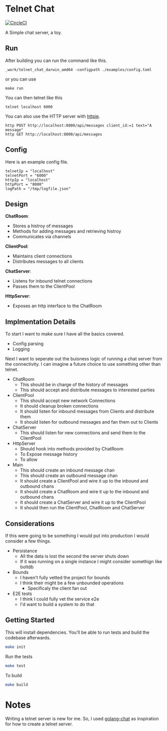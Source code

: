 # Telnet Chat

[![CircleCI](https://circleci.com/gh/voidfiles/telnet_chat.svg?style=svg)](https://circleci.com/gh/voidfiles/telnet_chat)

A Simple chat server, a toy.

## Run

After building you can run the command like this.

```
_work/telnet_chat_darwin_amd64 -configpath ./examples/config.toml
```

or you can use

```
make run
```

You can then telnet like this

```
telnet localhost 6000
```

You can also use the HTTP server with [httpie](https://httpie.org/).

```
http POST http://localhost:8000/api/messages client_id:=1 text="A message"
http GET http://localhost:8000/api/messages
```

## Config

Here is an example config file.

```
telnetIp = "localhost"
telnetPort = "6000"
httpIp = "localhost"
httpPort = "8000"
logPath = "/tmp/logfile.json"
```

## Design

**ChatRoom**:
- Stores a histroy of messages
- Methods for adding messages and retrieving histroy
- Communicates via channels

**ClientPool**:
- Maintains client connections
- Distributes messages to all clients

**ChatServer**:
- Listens for inbound telnet connections
- Passes them to the ClientPool

**HttpServer**:
- Exposes an http interface to the ChatRoom

## Implmentation Details

To start I want to make sure I have all the basics covered.

* Config parsing
* Logging

Next I want to seperate out the buisness logic of running a chat server from the connectivity. I can imagine a future choice to use something other than telnet.

* ChatRoom
  - This should be in charge of the history of messages
  - This should accept and distribute messages to interested parties
* ClientPool
  - This should accept new network Connections
  - It should cleanup broken connections
  - It should listen for inbound messages from Clients and distribute them
  - It should listen for outbound messages and fan them out to Clients
* ChatServer
  - This should listen for new connections and send them to the ClientPool
* HttpServer
  - Should hook into methods provided by ChatRoom
  - To Expose message history
  - To allow
* Main
  - This should create an inbound message chan
  - This should create an outbound message chan
  - It should create a ClientPool and wire it up to the inbound and outbound chans
  - It should create a ChatRoom and wire it up to the inbound and outbound chans
  - It should create a ChatServer and wire it up to the ClientPool
  - It should then run the ClientPool, ChatRoom and ChatServer

## Considerations

If this were going to be something I would put into production I would consider a few things.

* Persistance
  - All the data is lost the second the server shuts down
  - If it was running on a single instance I might consider somethign like boltdb
* Bounds
  - I haven't fully vetted the project for bounds
  - I think their might be a few unbounded operations
    - Specificaly the client fan out
* E2E tests
  - I think I could fully vet the service e2e
  - I'd want to build a system to do that

## Getting Started

This will install dependencies. You'll be able to run tests and build the codebase afterwards.

```bash
make init
```

Run the tests

```bash
make test
```

To build

```bash
make build
```

# Notes

Writing a telnet server is new for me. So, I used [golang-chat](https://github.com/kljensen/golang-chat) as inspiration for how to create a telnet server.
